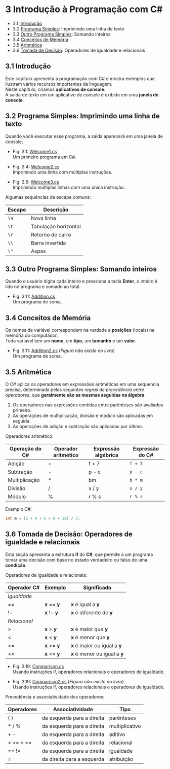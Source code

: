 # 3 Introdução à Programação com **C#**

- 3.1 [Introdução](#31-introdução)
- 3.2 [Programa Simples](#32-programa-simples-imprimindo-uma-linha-de-texto): Imprimindo uma linha de texto
- 3.3 [Outro Programa Simples](#33-outro-programa-simples-somando-inteiros): Somando inteiros
- 3.4 [Conceitos de Memória](#34-conceitos-de-memória)
- 3.5 [Aritmética](#35-aritmética)
- 3.6 [Tomada de Decisão](#36-tomada-de-decisão-operadores-de-igualdade-e-relacionais): Operadores de igualdade e relacionais

## 3.1 Introdução

Este capítulo apresenta a programação com C# e mostra exemplos que ilustram vários recursos importantes da linguagem.\
Neste capítulo, criamos **aplicativos de console**.\
A saída de texto em um aplicativo de console é exibida em uma **janela de console**.

## 3.2 Programa Simples: Imprimindo uma linha de texto

Quando você executar esse programa, a saída aparecerá em uma janela de console.

- Fig. 3.1: [Welcome1.cs](./Fig-3.01%20-%20Welcome1.cs)\
Um primeiro programa em C#.

- Fig. 3.4: [Welcome2.cs](./Fig-3.04%20-%20Welcome2.cs)\
Imprimindo uma linha com múltiplas instruções.

- Fig. 3.5: [Welcome3.cs](./Fig-3.05%20-%20Welcome3.cs)\
Imprimindo múltiplas linhas com uma única instrução.

Algumas sequências de escape comuns:

| Escape | Descrição            |
| ------ | -------------------- |
| ``\n`` | Nova linha           |
| ``\t`` | Tabulação horizontal |
| ``\r`` | Retorno de carro     |
| ``\\`` | Barra invertida      |
| ``\"`` | Aspas                |

## 3.3 Outro Programa Simples: Somando inteiros

Quando o usuário digita cada inteiro e pressiona a tecla **Enter**, o inteiro é lido no programa e somado ao total.

- Fig. 3.11: [Addition.cs](./Fig-3.11%20-%20Addition.cs)\
Um programa de soma.

## 3.4 Conceitos de Memória

Os nomes de variável correspondem na verdade a **posições** (locais) na memória do computador.\
Toda variável tem um **nome**, um **tipo**, um **tamanho** e um **valor**.

- Fig. 3.11: [Addition2.cs](./Fig-3.11%20-%20Addition2.cs) (*Figura não existe no livro*)\
Um programa de soma.

## 3.5 Aritmética

O C# aplica os operadores em expressões aritméticas em uma sequencia precisa, determinada pelas seguintes *regras de precedência entre operadores*, que **geralmente são as mesmas seguidas na álgebra**.

1. Os operadores nas expressões contidas entre parênteses são avaliados primeiro.
2. As operações de multiplicação, divisão e módulo são aplicadas em seguida.
3. As operações de adição e subtração são aplicadas por último.

Operadores aritmético:

| Operação do C# | Operador aritmético | Expressão algébrica | Expressão do C# |
| -------------- | ------------------- | ------------------- | --------------- |
| Adição         | +                   | f + 7               | ``f + 7``       |
| Subtração      | -                   | p - c               | ``p - c``       |
| Multiplicação  | *                   | bm                  | ``b * m``       |
| Divisão        | /                   | x / y               | ``x / y``       |
| Módulo         | %                   | r % s               | ``r % s``       |

Exemplo C#:

````csharp
int m = (2 + 4 + 6 + 8 + 10) / 2;
````

## 3.6 Tomada de Decisão: Operadores de igualdade e relacionais

Esta seção apresenta a estrutura **if** do **C#**, que permite a um programa tomar uma decisão com base no estado verdadeiro ou falso de uma **condição**.

Operadores de igualdade e relacionais:

| Operador C#  | Exemplo        | Significado                    |
| ------------ | -------------- | ------------------------------ |
| *Igualdade*  |                |                                |
| ==           | **x** == **y** | **x** é igual a **y**          |
| !=           | **x** != **y** | **x** é diferente de **y**     |
| *Relacional* |                |                                |
| >            | **x** > **y**  | **x** é maior que **y**        |
| <            | **x** < **y**  | **x** é menor que **y**        |
| >=           | **x** >= **y** | **x** é maior ou igual a **y** |
| <=           | **x** <= **y** | **x** é menor ou igual a **y** |

- Fig. 3.19: [Comparison.cs](./Fig-3.19%20-%20Comparison.cs)\
Usando instruções if, operadores relacionais e operadores de igualdade.

- Fig. 3.19: [Comparison2.cs](./Fig-3.19%20-%20Comparison2.cs) (*Figura não existe no livro*)\
Usando instruções if, operadores relacionais e operadores de igualdade.

Precedência e associatividade dos operadores:

| Operadores | Associatividade            | Tipo           |
| ---------- | -------------------------- | -------------- |
| ( )        | da esquerda para a direita | parênteses     |
| * / %      | da esquerda para a direita | multiplicativo |
| + -        | da esquerda para a direita | aditivo        |
| < <= > >=  | da esquerda para a direita | relacional     |
| == !=      | da esquerda para a direita | igualdade      |
| =          | da direita para a esquerda | atribuição     |
